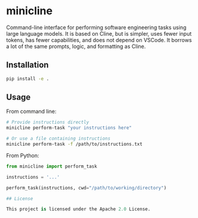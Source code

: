 # minicline

Command-line interface for performing software engineering tasks using large language models. It is based on Cline, but is simpler, uses fewer input tokens, has fewer capabilities, and does not depend on VSCode. It borrows a lot of the same prompts, logic, and formatting as Cline.

## Installation

```bash
pip install -e .
```

## Usage

From command line:
```bash
# Provide instructions directly
minicline perform-task "your instructions here"

# Or use a file containing instructions
minicline perform-task -f /path/to/instructions.txt
```

From Python:
```python
from minicline import perform_task

instructions = '...'

perform_task(instructions, cwd="/path/to/working/directory")

## License

This project is licensed under the Apache 2.0 License.
